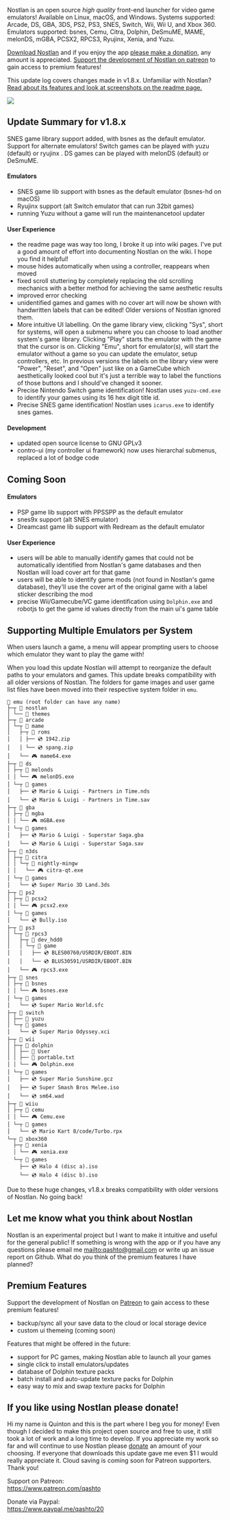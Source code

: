 Nostlan is an open source _high quality_ front-end launcher for video game emulators! Available on Linux, macOS, and Windows. Systems supported: Arcade, DS, GBA, 3DS, PS2, PS3, SNES, Switch, Wii, Wii U, and Xbox 360. Emulators supported: bsnes, Cemu, Citra, Dolphin, DeSmuME, MAME, melonDS, mGBA, PCSX2, RPCS3, Ryujinx, Xenia, and Yuzu.

[Download Nostlan](https://github.com/quinton-ashley/nostlan/releases) and if you enjoy the app [please make a donation](https://www.paypal.me/qashto/20), any amount is appreciated. [Support the development of Nostlan on patreon](https://www.patreon.com/nostlan) to gain access to premium features!

This update log covers changes made in v1.8.x. Unfamiliar with Nostlan? [Read about its features and look at screenshots on the readme page.](https://github.com/quinton-ashley/nostlan/blob/master/README.md)

<p><a href="https://www.patreon.com/qashto">
<img src="https://raw.githubusercontent.com/quinton-ashley/nostlan-screenshots/master/banner.png">
</a></p>

## Update Summary for v1.8.x

SNES game library support added, with bsnes as the default emulator. Support for alternate emulators! Switch games can be played with yuzu (default) or ryujinx . DS games can be played with melonDS (default) or DeSmuME.

#### Emulators

- SNES game lib support with bsnes as the default emulator (bsnes-hd on macOS)
- Ryujinx support (alt Switch emulator that can run 32bit games)
- running Yuzu without a game will run the maintenancetool updater

#### User Experience

- the readme page was way too long, I broke it up into wiki pages. I've put a good amount of effort into documenting Nostlan on the wiki. I hope you find it helpful!
- mouse hides automatically when using a controller, reappears when moved
- fixed scroll stuttering by completely replacing the old scrolling mechanics with a better method for achieving the same aesthetic results
- improved error checking
- unidentified games and games with no cover art will now be shown with handwritten labels that can be edited! Older versions of Nostlan ignored them.
- More intuitive UI labelling. On the game library view, clicking "Sys", short for systems, will open a submenu where you can choose to load another system's game library. Clicking "Play" starts the emulator with the game that the cursor is on. Clicking "Emu", short for emulator(s), will start the emulator without a game so you can update the emulator, setup controllers, etc. In previous versions the labels on the library view were "Power", "Reset", and "Open" just like on a GameCube which aesthetically looked cool but it's just a terrible way to label the functions of those buttons and I should've changed it sooner.
- Precise Nintendo Switch game identification! Nostlan uses `yuzu-cmd.exe` to identify your games using its 16 hex digit title id.
- Precise SNES game identification! Nostlan uses `icarus.exe` to identify snes games.

#### Development

- updated open source license to GNU GPLv3
- contro-ui (my controller ui framework) now uses hierarchal submenus, replaced a lot of bodge code

## Coming Soon

#### Emulators

- PSP game lib support with PPSSPP as the default emulator
- snes9x support (alt SNES emulator)
- Dreamcast game lib support with Redream as the default emulator

#### User Experience

- users will be able to manually identify games that could not be automatically identified from Nostlan's game databases and then Nostlan will load cover art for that game
- users will be able to identify game mods (not found in Nostlan's game database), they'll use the cover art of the original game with a label sticker describing the mod
- precise Wii/Gamecube/VC game identification using `Dolphin.exe` and robotjs to get the game id values directly from the main ui's game table

## Supporting Multiple Emulators per System

When users launch a game, a menu will appear prompting users to choose which emulator they want to play the game with!

When you load this update Nostlan will attempt to reorganize the default paths to your emulators and games. This update breaks compatibility with all older versions of Nostlan. The folders for game images and user game list files have been moved into their respective system folder in `emu`.

    📁 emu (root folder can have any name)
    ├─┬ 📁 nostlan
    │ └── 📁 themes
    ├─┬ 📁 arcade
    │ └─┬ 📁 mame
    │   ├─┬ 📁 roms
    │   │ ├── 💿 1942.zip
    │   │ └── 💿 spang.zip
    │   └── 🎮 mame64.exe
    ├─┬ 📁 ds
    │ ├─┬ 📁 melonds
    │ │ └── 🎮 melonDS.exe
    │ └─┬ 📁 games
    │   ├── 💿 Mario & Luigi - Partners in Time.nds
    │   └── 💿 Mario & Luigi - Partners in Time.sav
    ├─┬ 📁 gba
    │ ├─┬ 📁 mgba
    │ │ └── 🎮 mGBA.exe
    │ └─┬ 📁 games
    │   ├── 💿 Mario & Luigi - Superstar Saga.gba
    │   └── 💿 Mario & Luigi - Superstar Saga.sav
    ├─┬ 📁 n3ds
    │ ├─┬ 📁 citra
    │ │ └─┬ 📁 nightly-mingw
    │ │   └── 🎮 citra-qt.exe
    │ └─┬ 📁 games
    │   └── 💿 Super Mario 3D Land.3ds
    ├─┬ 📁 ps2
    │ ├─┬ 📁 pcsx2
    │ │ └── 🎮 pcsx2.exe
    │ └─┬ 📁 games
    │   └── 💿 Bully.iso
    ├─┬ 📁 ps3
    │ └─┬ 📁 rpcs3
    │   ├─┬ 📁 dev_hdd0
    │   │ └─┬ 📁 game
    │   │   ├── 💿 BLES00760/USRDIR/EBOOT.BIN
    │   │   └── 💿 BLUS30591/USRDIR/EBOOT.BIN
    │   └── 🎮 rpcs3.exe
    ├─┬ 📁 snes
    │ ├─┬ 📁 bsnes
    │ │ └── 🎮 bsnes.exe
    │ └─┬ 📁 games
    │   └── 💿 Super Mario World.sfc
    ├─┬ 📁 switch
    │ ├── 📁 yuzu
    │ └─┬ 📁 games
    │ 	└── 💿 Super Mario Odyssey.xci
    ├─┬ 📁 wii
    │ ├─┬ 📁 dolphin
    │ │ ├── 📁 User
    │ │ ├── 📄 portable.txt
    │ │ └── 🎮 Dolphin.exe
    │ └─┬ 📁 games
    │   ├── 💿 Super Mario Sunshine.gcz
    │   ├── 💿 Super Smash Bros Melee.iso
    │   └── 💿 sm64.wad
    ├─┬ 📁 wiiu
    │ ├─┬ 📁 cemu
    │ │ └── 🎮 Cemu.exe
    │ └─┬ 📁 games
    │   └── 💿 Mario Kart 8/code/Turbo.rpx
    └─┬ 📁 xbox360
      ├─┬ 📁 xenia
      │ └── 🎮 xenia.exe
      └─┬ 📁 games
        ├── 💿 Halo 4 (disc a).iso
        └── 💿 Halo 4 (disc b).iso

Due to these huge changes, v1.8.x breaks compatibility with older versions of Nostlan. No going back!

## Let me know what you think about Nostlan

Nostlan is an experimental project but I want to make it intuitive and useful for the general public! If something is wrong with the app or if you have any questions please email me <mailto:qashto@gmail.com> or write up an issue report on Github. What do you think of the premium features I have planned?

## Premium Features

Support the development of Nostlan on [Patreon](https://www.patreon.com/qashto) to gain access to these premium features!

- backup/sync all your save data to the cloud or local storage device
- custom ui themeing (coming soon)

Features that might be offered in the future:

- support for PC games, making Nostlan able to launch all your games
- single click to install emulators/updates
- database of Dolphin texture packs
- batch install and auto-update texture packs for Dolphin
- easy way to mix and swap texture packs for Dolphin

## If you like using Nostlan please donate!

Hi my name is Quinton and this is the part where I beg you for money! Even though I decided to make this project open source and free to use, it still took a lot of work and a long time to develop. If you appreciate my work so far and will continue to use Nostlan please [donate](https://www.paypal.me/qashto/10) an amount of your choosing. If everyone that downloads this update gave me even $1 I would really appreciate it. Cloud saving is coming soon for Patreon supporters. Thank you!

Support on Patreon:  
<https://www.patreon.com/qashto>

Donate via Paypal:  
<https://www.paypal.me/qashto/20>
